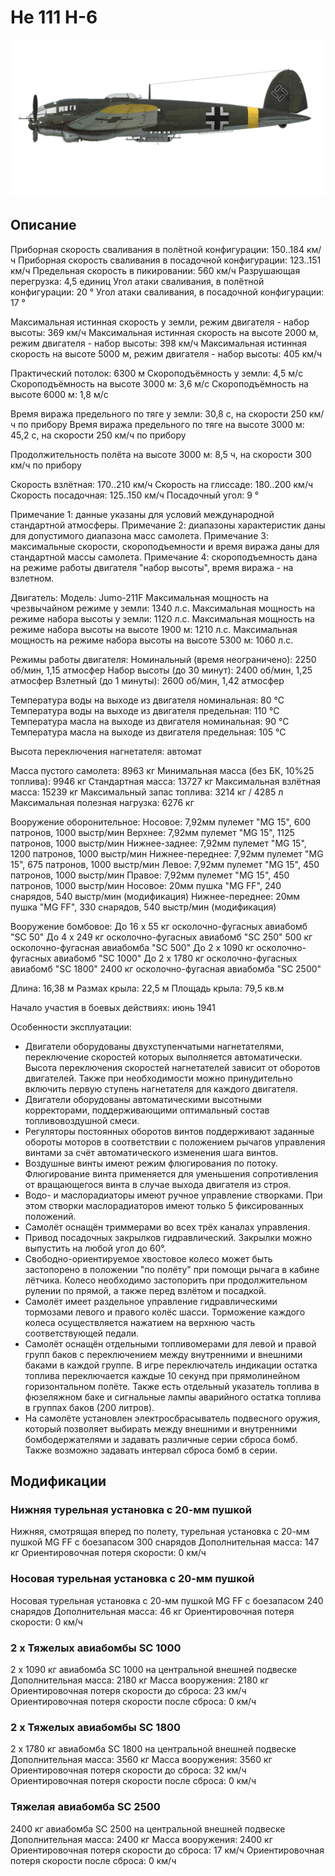 ﻿# He 111 H-6

![he111h6](../images/he111h6.png)

## Описание

Приборная скорость сваливания в полётной конфигурации: 150..184 км/ч
Приборная скорость сваливания в посадочной конфигурации: 123..151 км/ч
Предельная скорость в пикировании: 560 км/ч
Разрушающая перегрузка: 4,5 единиц
Угол атаки сваливания, в полётной конфигурации: 20 °
Угол атаки сваливания, в посадочной конфигурации: 17 °

Максимальная истинная скорость у земли, режим двигателя - набор высоты: 369 км/ч
Максимальная истинная скорость на высоте 2000 м, режим двигателя - набор высоты: 398 км/ч
Максимальная истинная скорость на высоте 5000 м, режим двигателя - набор высоты: 405 км/ч

Практический потолок: 6300 м
Скороподъёмность у земли: 4,5 м/с
Скороподъёмность на высоте 3000 м: 3,6 м/с
Скороподъёмность на высоте 6000 м: 1,8 м/с

Время виража предельного по тяге у земли: 30,8 с, на скорости 250 км/ч по прибору
Время виража предельного по тяге на высоте 3000 м: 45,2 с, на скорости 250 км/ч по прибору

Продолжительность полёта на высоте 3000 м: 8,5 ч, на скорости 300 км/ч по прибору

Скорость взлётная: 170..210 км/ч
Скорость на глиссаде: 180..200 км/ч
Скорость посадочная: 125..150 км/ч
Посадочный угол: 9 °

Примечание 1: данные указаны для условий международной стандартной атмосферы.
Примечание 2: диапазоны характеристик даны для допустимого диапазона масс самолета.
Примечание 3: максимальные скорости, скороподъемности и время виража даны для стандартной массы самолета.
Примечание 4: скороподъемность дана на режиме работы двигателя "набор высоты", время виража - на взлетном.

Двигатель:
Модель: Jumo-211F 
Максимальная мощность на чрезвычайном режиме у земли: 1340 л.с.
Максимальная мощность на режиме набора высоты у земли: 1120 л.с.
Максимальная мощность на режиме набора высоты на высоте 1900 м: 1210 л.с.
Максимальная мощность на режиме набора высоты на высоте 5300 м: 1060 л.с.

Режимы работы двигателя:
Номинальный (время неограничено): 2250 об/мин, 1,15 атмосфер
Набор высоты (до 30 минут): 2400 об/мин, 1,25 атмосфер
Взлетный (до 1 минуты): 2600 об/мин, 1,42 атмосфер

Температура воды на выходе из двигателя номинальная: 80 °С
Температура воды на выходе из двигателя предельная: 110 °С
Температура масла на выходе из двигателя номинальная: 90 °С
Температура масла на выходе из двигателя предельная: 105 °С

Высота переключения нагнетателя: автомат 

Масса пустого самолета: 8963 кг
Минимальная масса (без БК, 10%25 топлива): 9946 кг
Стандартная масса: 13727 кг
Максимальная взлётная масса: 15239 кг
Максимальный запас топлива: 3214 кг / 4285 л
Максимальная полезная нагрузка: 6276 кг

Вооружение оборонительное:
Носовое: 7,92мм пулемет "MG 15", 600 патронов, 1000 выстр/мин
Верхнее: 7,92мм пулемет "MG 15", 1125 патронов, 1000 выстр/мин
Нижнее-заднее: 7,92мм пулемет "MG 15", 1200 патронов, 1000 выстр/мин
Нижнее-переднее: 7,92мм пулемет "MG 15", 675 патронов, 1000 выстр/мин
Левое: 7,92мм пулемет "MG 15", 450 патронов, 1000 выстр/мин
Правое: 7,92мм пулемет "MG 15", 450 патронов, 1000 выстр/мин
Носовое: 20мм пушка "MG FF", 240 снарядов, 540 выстр/мин (модификация)
Нижнее-переднее: 20мм пушка "MG FF", 330 снарядов, 540 выстр/мин (модификация)

Вооружение бомбовое:
До 16 x 55 кг осколочно-фугасных авиабомб "SC 50"
До 4 x 249 кг осколочно-фугасных авиабомб "SC 250"
500 кг осколочно-фугасная авиабомба "SC 500"
До 2 x 1090 кг осколочно-фугасных авиабомб "SC 1000"
До 2 x 1780 кг осколочно-фугасных авиабомб "SC 1800"
2400 кг осколочно-фугасная авиабомба "SC 2500"

Длина: 16,38 м
Размах крыла: 22,5 м
Площадь крыла: 79,5 кв.м

Начало участия в боевых действиях: июнь 1941

Особенности эксплуатации:
- Двигатели оборудованы двухступенчатыми нагнетателями, переключение скоростей которых выполняется автоматически. Высота переключения скоростей нагнетателей зависит от оборотов двигателей. Также при необходимости можно принудительно включить первую ступень нагнетателя для каждого двигателя.
- Двигатели оборудованы автоматическими высотными корректорами, поддерживающими оптимальный состав топливовоздушной смеси.
- Регуляторы постоянных оборотов винтов поддерживают заданные обороты моторов в соответствии с положением рычагов управления винтами за счёт автоматического изменения шага винтов.
- Воздушные винты имеют режим флюгирования по потоку. Флюгирование винта применяется для уменьшения сопротивления от вращающегося винта в случае выхода двигателя из строя.
- Водо- и маслорадиаторы имеют ручное управление створками. При этом створки маслорадиаторов имеют только 5 фиксированных положений.
- Самолёт оснащён триммерами во всех трёх каналах управления.
- Привод посадочных закрылков гидравлический. Закрылки можно выпустить на любой угол до 60°.
- Свободно-ориентируемое хвостовое колесо может быть застопорено в положении "по полёту" при помощи рычага в кабине лётчика. Колесо необходимо застопорить при продолжительном рулении по прямой, а также перед взлётом и посадкой.
- Самолёт имеет раздельное управление гидравлическими тормозами левого и правого колёс шасси. Торможение каждого колеса осуществляется нажатием на верхнюю часть соответствующей педали.
- Самолёт оснащён отдельными топливомерами для левой и правой групп баков с переключением между внутренними и внешними баками в каждой группе. В игре переключатель индикации остатка топлива переключается каждые 10 секунд при прямолинейном горизонтальном полёте. Также есть отдельный указатель топлива в фюзеляжном баке и сигнальные лампы аварийного остатка топлива в группах баков (200 литров).
- На самолёте установлен электросбрасыватель подвесного оружия, который позволяет выбирать между внешними и внутренними бомбодержателями и задавать различные серии сброса бомб. Также возможно задавать интервал сброса бомб в серии.

## Модификации


### Нижняя турельная установка с 20-мм пушкой

Нижняя, смотрящая вперед по полету, турельная установка с 20-мм пушкой MG FF с боезапасом 300 снарядов
Дополнительная масса: 147 кг
Ориентировочная потеря скорости: 0 км/ч

### Носовая турельная установка с 20-мм пушкой

Носовая турельная установка с 20-мм пушкой MG FF с боезапасом 240 снарядов
Дополнительная масса: 46 кг
Ориентировочная потеря скорости: 0 км/ч

### 2 x Тяжелых авиабомбы SC 1000

2 x 1090 кг авиабомба SC 1000 на центральной внешней подвеске
Дополнительная масса: 2180 кг
Масса вооружения: 2180 кг
Ориентировочная потеря скорости до сброса: 23 км/ч
Ориентировочная потеря скорости после сброса: 0 км/ч

### 2 x Тяжелых авиабомбы SC 1800

2 x 1780 кг авиабомба SC 1800 на центральной внешней подвеске
Дополнительная масса: 3560 кг
Масса вооружения: 3560 кг
Ориентировочная потеря скорости до сброса: 32 км/ч
Ориентировочная потеря скорости после сброса: 0 км/ч

### Тяжелая авиабомба SC 2500

2400 кг авиабомба SC 2500 на центральной внешней подвеске
Дополнительная масса: 2400 кг
Масса вооружения: 2400 кг
Ориентировочная потеря скорости до сброса: 17 км/ч
Ориентировочная потеря скорости после сброса: 0 км/ч